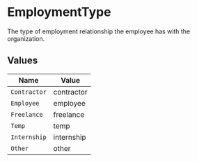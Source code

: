# EmploymentType

The type of employment relationship the employee has with the organization.


## Values

| Name         | Value        |
| ------------ | ------------ |
| `Contractor` | contractor   |
| `Employee`   | employee     |
| `Freelance`  | freelance    |
| `Temp`       | temp         |
| `Internship` | internship   |
| `Other`      | other        |